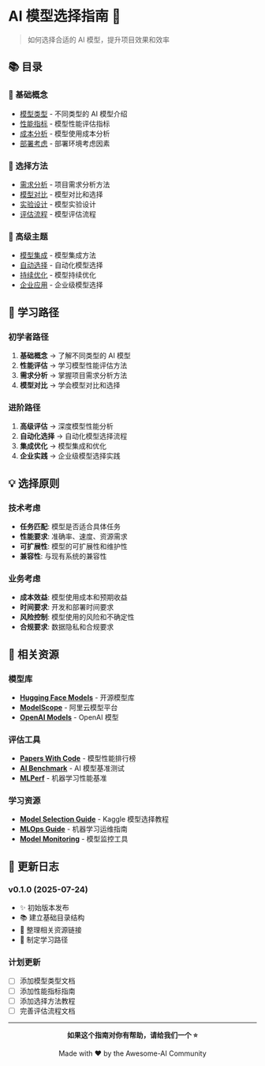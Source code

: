 # AI 模型选择指南 🧠

> 如何选择合适的 AI 模型，提升项目效果和效率

## 📚 目录

### 🎯 基础概念

- [模型类型](./model-types.md) - 不同类型的 AI 模型介绍
- [性能指标](./performance-metrics.md) - 模型性能评估指标
- [成本分析](./cost-analysis.md) - 模型使用成本分析
- [部署考虑](./deployment-considerations.md) - 部署环境考虑因素

### 🔧 选择方法

- [需求分析](./requirements-analysis.md) - 项目需求分析方法
- [模型对比](./model-comparison.md) - 模型对比和选择
- [实验设计](./experiment-design.md) - 模型实验设计
- [评估流程](./evaluation-process.md) - 模型评估流程

### 🚀 高级主题

- [模型集成](./model-ensemble.md) - 模型集成方法
- [自动选择](./auto-selection.md) - 自动化模型选择
- [持续优化](./continuous-optimization.md) - 模型持续优化
- [企业应用](./enterprise-applications.md) - 企业级模型选择

## 🎯 学习路径

### 初学者路径

1. **基础概念** → 了解不同类型的 AI 模型
2. **性能评估** → 学习模型性能评估方法
3. **需求分析** → 掌握项目需求分析方法
4. **模型对比** → 学会模型对比和选择

### 进阶路径

1. **高级评估** → 深度模型性能分析
2. **自动化选择** → 自动化模型选择流程
3. **集成优化** → 模型集成和优化
4. **企业实践** → 企业级模型选择实践

## 💡 选择原则

### 技术考虑

- **任务匹配**: 模型是否适合具体任务
- **性能要求**: 准确率、速度、资源需求
- **可扩展性**: 模型的可扩展性和维护性
- **兼容性**: 与现有系统的兼容性

### 业务考虑

- **成本效益**: 模型使用成本和预期收益
- **时间要求**: 开发和部署时间要求
- **风险控制**: 模型使用的风险和不确定性
- **合规要求**: 数据隐私和合规要求

## 🔗 相关资源

### 模型库

- **[Hugging Face Models](https://huggingface.co/models)** - 开源模型库
- **[ModelScope](https://modelscope.cn/)** - 阿里云模型平台
- **[OpenAI Models](https://platform.openai.com/docs/models)** - OpenAI 模型

### 评估工具

- **[Papers With Code](https://paperswithcode.com/)** - 模型性能排行榜
- **[AI Benchmark](https://ai-benchmark.com/)** - AI 模型基准测试
- **[MLPerf](https://mlperf.org/)** - 机器学习性能基准

### 学习资源

- **[Model Selection Guide](https://www.kaggle.com/learn/model-selection)** - Kaggle 模型选择教程
- **[MLOps Guide](https://mlops.community/)** - 机器学习运维指南
- **[Model Monitoring](https://evidentlyai.com/)** - 模型监控工具

## 🔄 更新日志

### v0.1.0 (2025-07-24)

- ✨ 初始版本发布
- 📚 建立基础目录结构
- 🔗 整理相关资源链接
- 🎯 制定学习路径

### 计划更新

- [ ] 添加模型类型文档
- [ ] 添加性能指标指南
- [ ] 添加选择方法教程
- [ ] 完善评估流程文档

---

<div align="center">

**如果这个指南对你有帮助，请给我们一个 ⭐️**

Made with ❤️ by the Awesome-AI Community

</div>
